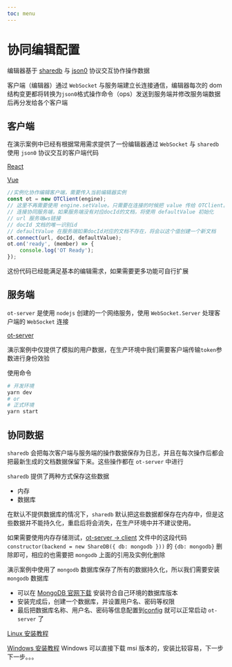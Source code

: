 ```yaml
---
toc: menu
---
```


# 协同编辑配置

编辑器基于 [sharedb](https://github.com/share/sharedb) 与 [json0](https://github.com/ottypes/json0) 协议交互协作操作数据

客户端（编辑器）通过 `WebSocket` 与服务端建立长连接通信，编辑器每次的 dom 结构变更都将转换为`json0`格式操作命令（ops）发送到服务端并修改服务端数据后再分发给各个客户端

## 客户端

在演示案例中已经有根据常用需求提供了一份编辑器通过 `WebSocket` 与 `sharedb` 使用 `json0` 协议交互的客户端代码

[React](https://github.com/yanmao-cc/am-editor/blob/master/examples/react/components/editor/ot/client.ts)

[Vue](https://github.com/yanmao-cc/am-editor/blob/master/examples/vue/src/components/ot-client.ts)

```ts
//实例化协作编辑客户端，需要传入当前编辑器实例
const ot = new OTClient(engine);
// 这里不再需要使用 engine.setValue。只需要在连接的时候把 value 传给 OTClient。在连接到服务端后，如果服务端没有该文档将以默认值创建，否则就返回服务端的最新文档数据
// 连接协同服务端，如果服务端没有对应docId的文档，将使用 defaultValue 初始化
// url 服务端ws链接
// docId 文档的唯一识别id
// defaultValue 在服务端如果docId对应的文档不存在，将会以这个值创建一个新文档
ot.connect(url, docId, defaultValue);
ot.on('ready', (member) => {
	console.log('OT Ready');
});
```

这份代码已经能满足基本的编辑需求，如果需要更多功能可自行扩展

## 服务端

`ot-server` 是使用 `nodejs` 创建的一个网络服务，使用 `WebSocket.Server` 处理客户端的 `WebSocket` 连接

[ot-server](https://github.com/yanmao-cc/am-editor/tree/master/ot-server)

演示案例中仅提供了模拟的用户数据，在生产环境中我们需要客户端传输`token`参数进行身份效验

使用命令

```bash
# 开发环境
yarn dev
# or
# 正式环境
yarn start
```

## 协同数据

`sharedb` 会把每次客户端与服务端的操作数据保存为日志，并且在每次操作后都会把最新生成的文档数据保留下来。这些操作都在 `ot-server` 中进行

`sharedb` 提供了两种方式保存这些数据

-   内存
-   数据库

在默认不提供数据库的情况下，`sharedb` 默认把这些数据都保存在内存中，但是这些数据并不能持久化，重启后将会消失，在生产环境中并不建议使用。

如果需要使用内存存储测试，[ot-server -> client](https://github.com/yanmao-cc/am-editor/blob/master/ot-server/src/client.js) 文件中的这段代码 `constructor(backend = new ShareDB({ db: mongodb }))` 的 `{db: mongodb}` 删除即可，相应的也需要把 `mongodb` 上面的引用及实例化删除

演示案例中使用了 `mongodb` 数据库保存了所有的数据持久化，所以我们需要安装 `mongodb` 数据库

-   可以在 [MongoDB 官网下载](https://www.mongodb.com/try/download/community) 安装符合自己环境的数据库版本
-   安装完成后，创建一个数据库，并设置用户名、密码等权限
-   最后把数据库名称、用户名、密码等信息配置到[config](https://github.com/yanmao-cc/am-editor/tree/master/ot-server/config) 就可以正常启动 `ot-server` 了

[Linux 安装教程](https://www.jianshu.com/p/62455ccaeefe)

[Windows 安装教程](https://segmentfault.com/a/1190000039742854) Windows 可以直接下载 msi 版本的，安装比较容易，下一步下一步。。。
